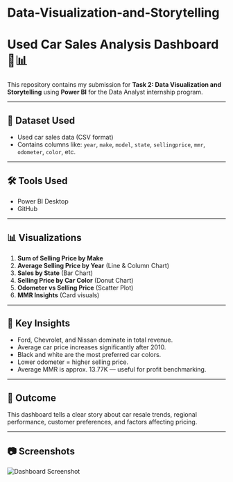 # Data-Visualization-and-Storytelling
# Used Car Sales Analysis Dashboard 🚗📊

This repository contains my submission for **Task 2: Data Visualization and Storytelling** using **Power BI** for the Data Analyst internship program.

---

## 📁 Dataset Used
- Used car sales data (CSV format)
- Contains columns like: `year`, `make`, `model`, `state`, `sellingprice`, `mmr`, `odometer`, `color`, etc.

---

## 🛠 Tools Used
- Power BI Desktop
- GitHub

---

## 📊 Visualizations
1. **Sum of Selling Price by Make**
2. **Average Selling Price by Year** (Line & Column Chart)
3. **Sales by State** (Bar Chart)
4. **Selling Price by Car Color** (Donut Chart)
5. **Odometer vs Selling Price** (Scatter Plot)
6. **MMR Insights** (Card visuals)

---

## 📌 Key Insights
- Ford, Chevrolet, and Nissan dominate in total revenue.
- Average car price increases significantly after 2010.
- Black and white are the most preferred car colors.
- Lower odometer = higher selling price.
- Average MMR is approx. 13.77K — useful for profit benchmarking.

---

## 🎯 Outcome
This dashboard tells a clear story about car resale trends, regional performance, customer preferences, and factors affecting pricing.

---

## 📷 Screenshots
![Dashboard Screenshot]([dashboard_screenshot.png](https://github.com/Deepu325/Data-Visualization-and-Storytelling/blob/main/image.png))

